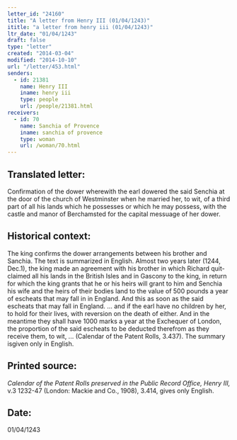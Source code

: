 ```yaml
---
letter_id: "24160"
title: "A letter from Henry III (01/04/1243)"
ititle: "a letter from henry iii (01/04/1243)"
ltr_date: "01/04/1243"
draft: false
type: "letter"
created: "2014-03-04"
modified: "2014-10-10"
url: "/letter/453.html"
senders:
  - id: 21381
    name: Henry III
    iname: henry iii
    type: people
    url: /people/21381.html
receivers:
  - id: 70
    name: Sanchia of Provence
    iname: sanchia of provence
    type: woman
    url: /woman/70.html
---
```

<h2> Translated letter:</h2>Confirmation of the dower wherewith the earl dowered the said Senchia at the door of the church of Westminster when he married her, to wit, of a third part of all his lands which he possesses or which he may possess, with the castle and manor of Berchamsted for the capital messuage of her dower.
<h2 class="mt-4"> Historical context:</h2>The king confirms the dower arrangements between his brother and Sanchia.  The text is summarized in English.  Almost two years later (1244, Dec.1), the king made an agreement with his brother in which Richard quit-claimed all his lands in the British Isles and in Gascony to the king, in return for which the king grants that he or his heirs will grant to him and Senchia his wife and the heirs of their bodies land to the value of 500 pounds a year of escheats that may fall in in England.  And this as soon as the said escheats that may fall in England. ... and if the earl have no children by her, to hold for their lives, with reversion on the death of either.  And in the meantime they shall have 1000 marks a year at the Exchequer of London, the proportion of the said escheats to be deducted therefrom as they receive them, to wit, ... (Calendar of the Patent Rolls, 3.437).  The summary isgiven only in English.
<h2 class="mt-4"> Printed source:</h2><p><em>Calendar of the Patent Rolls preserved in the Public Record Office, Henry III,</em> v.3 1232-47 (London: Mackie and Co., 1908), 3.414, gives only English.</p><h2 class="mt-4"> Date:</h2>01/04/1243